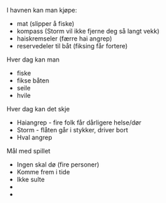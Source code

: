I havnen kan man kjøpe:

- mat (slipper å fiske)
- kompass (Storm vil ikke fjerne deg så langt vekk)
- haiskremseler (færre hai angrep)
- reservedeler til båt (fiksing får fortere)


Hver dag kan man

- fiske
- fikse båten
- seile
- hvile

Hver dag kan det skje

- Haiangrep - fire folk får dårligere helse/dør
- Storm - flåten går i stykker, driver bort
- Hval angrep

Mål med spillet

- Ingen skal dø (fire personer)
- Komme frem i tide
- Ikke sulte
- 
- 
